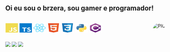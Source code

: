 ## Oi eu sou o brzera, sou gamer e programador!

<div style="display: inline_block"><br>
  <img align="center" alt="JS" height="30" width="40" src="https://raw.githubusercontent.com/devicons/devicon/master/icons/javascript/javascript-plain.svg">
  <img align="center" alt="TS" height="30" width="40" src="https://raw.githubusercontent.com/devicons/devicon/master/icons/typescript/typescript-plain.svg">
  <img align="center" alt="REACT" height="30" width="40" src="https://raw.githubusercontent.com/devicons/devicon/master/icons/react/react-original.svg">
  <img align="center" alt="HTML" height="30" width="40" src="https://raw.githubusercontent.com/devicons/devicon/master/icons/html5/html5-original.svg">
  <img align="center" alt="CSS" height="30" width="40" src="https://raw.githubusercontent.com/devicons/devicon/master/icons/css3/css3-original.svg">
  <img align="center" alt="PYTHON" height="30" width="40" src="https://raw.githubusercontent.com/devicons/devicon/master/icons/python/python-original.svg">
  <img align="center" alt="CSSHARP" height="30" width="40" src="https://raw.githubusercontent.com/devicons/devicon/master/icons/csharp/csharp-original.svg">
  <img align="right" alt="PIC" height="150" style="border-radius:50px;" src="https://cdn.discordapp.com/attachments/1071244423087804548/1102071879587602444/So2.jpg">
</div>
  
  ##
 
<div> 
 	<a href="https://www.twitch.tv/billyveiaco" target="_blank"><img src="https://img.shields.io/badge/Twitch-9146FF?style=for-the-badge&logo=twitch&logoColor=white" target="_blank"></a>
 <a href="https://discord.gg/3mahJsN3y2" target="_blank"><img src="https://img.shields.io/badge/Discord-7289DA?style=for-the-badge&logo=discord&logoColor=white" target="_blank"></a> 
  <a href = "https://mrbrzera.github.io/"><img src="https://img.shields.io/badge/website-000000?style=for-the-badge&logo=About.me&logoColor=white" target="_blank"></a>
  
</div>
